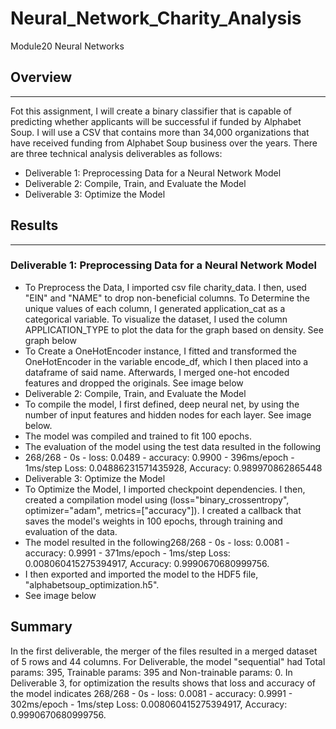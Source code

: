 # Neural_Network_Charity_Analysis
Module20 Neural Networks
## Overview
---
Fot this assignment, I will create a binary classifier that is capable of predicting whether applicants will be successful if funded by Alphabet Soup. I will use a CSV that contains more than 34,000 organizations that have received funding from Alphabet Soup business over the years. There are three technical analysis deliverables as follows:

- Deliverable 1: Preprocessing Data for a Neural Network Model
- Deliverable 2: Compile, Train, and Evaluate the Model
- Deliverable 3: Optimize the Model


## Results
---
### Deliverable 1: Preprocessing Data for a Neural Network Model
- To Preprocess the Data, I imported csv file charity_data. I then, used "EIN" and "NAME" to drop non-beneficial columns. To Determine the unique values of each column, I generated application_cat as a categorical variable. To visualize the dataset, I used the column APPLICATION_TYPE to plot the data for the graph based on density. See graph below
![]()
- To Create a OneHotEncoder instance, I fitted and transformed the OneHotEncoder in the variable encode_df, which I then placed into a dataframe of said name. Afterwards, I merged one-hot encoded features and dropped the originals. See image below
![]()
- Deliverable 2: Compile, Train, and Evaluate the Model
- To compile the model, I first defined, deep neural net, by using the number of input features and hidden nodes for each layer. See image below. 
- The model was compiled and trained to fit 100 epochs. 
- The evaluation of the model using the test data resulted in the following
- 268/268 - 0s - loss: 0.0489 - accuracy: 0.9900 - 396ms/epoch - 1ms/step
Loss: 0.04886231571435928, Accuracy: 0.989970862865448
![]()
- Deliverable 3: Optimize the Model
- To Optimize the Model, I imported checkpoint dependencies. I then, created a compilation model using (loss="binary_crossentropy", optimizer="adam", metrics=["accuracy"]). I created a callback that saves the model's weights in 100 epochs, through training and evaluation of the data. 
- The model resulted in the following268/268 - 0s - loss: 0.0081 - accuracy: 0.9991 - 371ms/epoch - 1ms/step
Loss: 0.008060415275394917, Accuracy: 0.9990670680999756.
- I then exported and imported the model to the HDF5 file, "alphabetsoup_optimization.h5". 
- See image below
![]()
## Summary
In the first deliverable, the merger of the files resulted in a merged dataset of 5 rows and 44 columns. 
For Deliverable, the model "sequential" had Total params: 395, Trainable params: 395 and Non-trainable params: 0.
In Deliverable 3, for optimization the results shows that loss and accuracy of the model indicates 268/268 - 0s - loss: 0.0081 - accuracy: 0.9991 - 302ms/epoch - 1ms/step Loss: 0.008060415275394917, Accuracy: 0.9990670680999756. 


